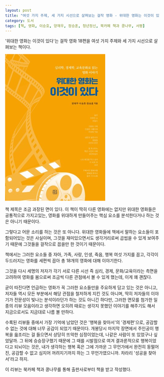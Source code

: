 ```yaml
---
layout: post
title: "여섯 가지 주제, 세 가지 시선으로 살펴보는 걸작 영화 - 위대한 영화는 이것이 있다"
category: 도서
tags: [책, 영화, 이승호, 양재우, 정승훈, 청년정신, 북카페 책과 콩나무, 서평]
---
```


'위대한 영화는 이것이 있다'는
걸작 영화 18편을 여섯 가지 주제와 세 가지 시선으로 살펴보는 책이다.

![표지](/images/book/great-movie-has-this-book-h480.jpg)

책 제목은 조금 과장된 면이 있다.
이 책이 딱히 다른 영화에는 없지만 위대한 영화들은 공통적으로 가지고있는,
영화를 위대하게 만들어주는 핵심 요소를 분석한다거나 하는 것은 아니기 때문이다.

그렇다고 어문 소리를 하는 것은 또 아니다.
위대한 영화들에 책에서 말하는 요소들이 포함되어있는 것은 사실이며,
그것을 재미있으면서도 생각거리로써 곱씹을 수 있게 보여주기 때문에 그것들을 걸작으로 꼽을만 한 것이기 때문이다.

책에서는 그러한 요소들 중 자아, 가족, 사랑, 인생, 죽음, 행복 여섯 가지를 꼽고,
각각이 두드러지는 영화를 세편씩 꼽아 총 18개의 영화에 대해 이야기한다.

그것을 다시 세명의 저자가 각기 서로 다른 시선 즉 심리, 경제, 문화/교육이라는 측면을 고려하여 영화를 봄으로써
조금씩 다른 관점에서 볼 수 있게 했는데,
이게 꽤 괜찮다.

굳이 따진다면 언급하는 영화가 꼭 그러한 요소들만을 주요하게 담고 있는 것은 아니고,
저자들 역시 모든 부분에서 해당 관점을 철저하게 지킨 것도 아니며,
딱히 저자들의 이야기가 전문성이 빛나는 분석이라던가 하는 것도 아니긴 하다만,
그러한 면모를 첨가한 일종의 리뷰 모음이라고 생각하면
오히려 때로는 생각지 못했던 이야기를 해주기도 해서
지금으로서도 지금대로 나름 볼 만하다.

수록된 리뷰들 중에서 가장 기억에 남았던 것은
'행복을 찾아서'의 '경제편'으로,
공감할 수 없는 것에 대해 너무 공감이 되었기 때문이다.
개봉당시 마지막 장면에서 주인공이 행복을 읊조리는 걸 들으면서 상당히 뜨악한 심정이었는데,
나같은 사람이 또 있었구나 싶었달까.
그 뒤에 승승장구했기 때문에 그 때를 시발점으로 여겨 결과론적으로 행복이었다고 되뇌이는 것은,
내가 생각하는 행복 혹은 그에 가까운 그 무언가에서 완전히 동떨어진,
공감할 수 없고 심지어 꺼려지기까지 하는 그 무언가였으니까.
차라리 '성공을 찾아서'라고 하지.



<div class="im im-info">
이 리뷰는 북카페 책과 콩나무를 통해 출판사로부터 책을 받고 작성했다.
</div>
